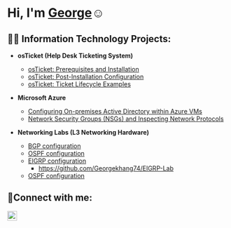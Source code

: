 

<h1>Hi, I'm <a href="https://www.linkedin.com/in/georgekhang/">George</a>☺</h1>

<h2>👨‍💻 Information Technology Projects:</h2>

- <b>osTicket (Help Desk Ticketing System)</b>
  - [osTicket: Prerequisites and Installation](https://github.com/Georgekhang74/osticket-prereqs)
  - [osTicket: Post-Installation Configuration](https://github.com/Georgekhang74/post-install-config)
  - [osTicket: Ticket Lifecycle Examples](https://github.com/Georgekhang74/ticket-lifecycle)
- <b>Microsoft Azure</b>
  - [Configuring On-premises Active Directory within Azure VMs](https://github.com/Georgekhang74/configure-ad/blob/main/README.md)
  - [Network Security Groups (NSGs) and Inspecting Network Protocols](https://github.com/Georgekhang74/azure-network-protocols/blob/main/README.md)

- <b>Networking Labs (L3 Networking Hardware)</b>
  - [BGP configuration](https://1drv.ms/p/c/2ef0f8a033076bfd/Ee_jbC9GYK1Apx3nrCLecrgBDtI2RbLlj1O2YXGRFVYWbA?e=0zNUkK)
  - [OSPF configuration](https://1drv.ms/p/c/2ef0f8a033076bfd/EdcEaaOgQPRLg6Fx-Vf0sxIBdghMVO7d6n7QdbDfqPHb5g?e=e5zp7A)
  - [EIGRP configuration](https://1drv.ms/p/c/2ef0f8a033076bfd/Ec7EvJpE5F9Copy-26xRjl0Bvsx9pm7Alx1dFDtTeGyLrg?e=OxqBth)
     - https://github.com/Georgekhang74/EIGRP-Lab
  - [OSPF configuration](https://1drv.ms/p/c/2ef0f8a033076bfd/EaLdEifSVhVFqt27SRLLVwEBFGFZYBStQzOwlLX8BfXO6g?e=YfK7o7)
<h2>🤳Connect with me:</h2>


[<img align="left" alt="Josh | LinkedIn" width="22px" src="https://cdn.jsdelivr.net/npm/simple-icons@v3/icons/linkedin.svg" />][linkedin]



[linkedin]: https://www.linkedin.com/in/georgekhang/



